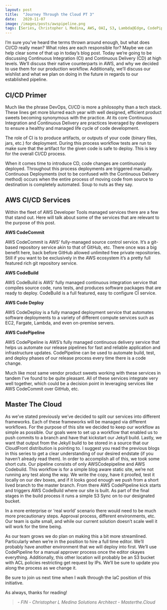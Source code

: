 ```yaml
---
layout: post
title:  "Journey Through the Cloud PT 3"
date:   2020-11-07
image: /images/posts/awspipeline.png
tags: [Series, Christopher L Medina, AWS, OAI, S3, Lambda@Edge, CodePipeline, CodeBuild, CodeDeploy, CodeCommit, CI/CD]
---
```


I’m sure you’ve heard the terms thrown around enough, but what does CI/CD really mean? What roles are each responsible for? Maybe we can help clear some of that up in today’s blog post. Today we’re going to be discussing Continuous Integration (CI) and Continuous Delivery (CD) at high levels. We’ll discuss their native counterparts in AWS, and why we decided to use them for our production workflow. Additionally, we’ll discuss our wishlist and what we plan on doing in the future in regards to our established pipeline.

<!--more-->

## CI/CD Primer

Much like the phrase DevOps, CI/CD is more a philosophy than a tech stack. These lines get more blurred each year with well designed, efficient product sweets becoming synonymous with the practice. At its core Continuous Integration and Continuous Delivery are practices leveraged by developers to ensure a healthy and managed life cycle of code development. 

The role of CI is to produce artifacts, or outputs of your code (binary files, jars, etc.) for deployment. During this process workflow tests are run to make sure that the artifact for the given code is safe to deploy. This is key for the overall CI/CD process. 

When it comes time to introduce CD, code changes are continuously deployed. Throughout this process deployments are triggered manually. Continuous Deployments (not to be confused with the Continuous Delivery method) occurs when the entire process of moving code from source to destination is completely automated. Soup to nuts as they say. 

## AWS CI/CD Services

Within the fleet of AWS Developer Tools managed services there are a few that stand out. Here will talk about some of the services that are relevant to the purpose of this post.

<b>AWS CodeCommit</b>

AWS CodeCommit is AWS’ fully-managed source control service. It’s a git-based repository service akin to that of GitHub, etc. There once was a big benefit here, back before GitHub allowed unlimited free private repositories. Still if you want to be exclusively in the AWS ecosystem it’s a pretty full featured rich git repository service.

<b>AWS CodeBuild</b>

AWS CodeBuild is AWS’ fully managed continuous integration service that compiles source code, runs tests, and produces software packages that are ready to deploy. CodeBuild is a full featured, easy to configure CI service. 

<b>AWS Code Deploy</b> 

AWS CodeDeploy is a fully managed deployment service that automates software deployments to a variety of different compute services such as EC2, Fargate, Lambda, and even on-premise servers. 

<b>AWS CodePipeline</b>

AWS CodePipeline is AWS’s fully managed continuous delivery service that helps us automate our release pipelines for fast and reliable application and infrastructure updates. CodePipeline can be used to automate build, test, and deploy phases of our release process every time there is a code change.

Much like most same vendor product sweets working with these services in tandem I’ve found to be quite pleasant. All of these services integrate very well together, which could be a decision point in leveraging services like AWS CodeCommit over GitHub, etc.

## Master The Cloud

As we’ve stated previously we’ve decided to split our services into different frameworks. Each of these frameworks will be managed via different workflows. For the purpose of this site we decided to keep our workflow as simple as possible. Our goals were to set up a workflow that enabled us to push commits to a branch and have that kickstart our Jekyll build. Lastly, we want that output from the Jekyll build to be stored in a source that our CloudFront distribution is pointing to. I suggest you read the previous blogs in this series to get a clear understanding of our desired endstate (if you haven’t already read them). In order to accomplish all of this, we took some short cuts. Our pipeline consists of only AWSCodepipeline and AWS Codebuild. This workflow is for a simple blog aware static site, we’re not running any test along the way. We write the copy, have it proofed, test it locally on our dev boxes, and if it looks good enough we push from a short lived branch to the master branch. From there AWS CodePipeline kick starts and triggers AWS CodeBuild where our site is built. As part of the final stages in the build process it runs a simple S3 Sync on to our designated bucket. 

In a more enterprise or ‘real world’ scenario there would need to be much more precautionary steps. Approval process, different environments, etc. Our team is quite small, and while our current solution doesn’t scale well it will work for the time being.

As our team grows we do plan on making this a bit more streamlined. Particularly when we’re in the position to hire a full time editor. We’ll probably have another environment that we will deploy into first. We’ll use CodePipeline for a manual approver process once the editor okayes everything. Additionally, this other location will probably be an S3 bucket with ACL policies restricting get request by IPs. We’ll be sure to update you along the process as we change it.

Be sure to join us next time when I walk through the IaC position of this initiative.

As always, thanks for reading!

> <cite>- FIN -</cite>
> <cite>Christopher L Medina</cite>
> <cite>Solutions Architect - Masterthe.Cloud</cite>